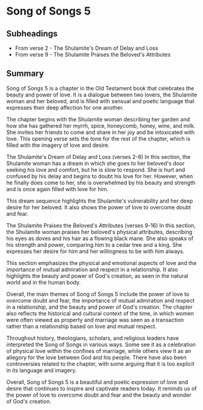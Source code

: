 # Song of Songs 5

## Subheadings

* From verse 2 - The Shulamite's Dream of Delay and Loss
* From verse 9 - The Shulamite Praises the Beloved's Attributes

## Summary

Song of Songs 5 is a chapter in the Old Testament book that celebrates the beauty and power of love. It is a dialogue between two lovers, the Shulamite woman and her beloved, and is filled with sensual and poetic language that expresses their deep affection for one another. 

The chapter begins with the Shulamite woman describing her garden and how she has gathered her myrrh, spice, honeycomb, honey, wine, and milk. She invites her friends to come and share in her joy and be intoxicated with love. This opening verse sets the tone for the rest of the chapter, which is filled with the imagery of love and desire.

The Shulamite's Dream of Delay and Loss (verses 2-8)
In this section, the Shulamite woman has a dream in which she goes to her beloved's door seeking his love and comfort, but he is slow to respond. She is hurt and confused by his delay and begins to doubt his love for her. However, when he finally does come to her, she is overwhelmed by his beauty and strength and is once again filled with love for him.

This dream sequence highlights the Shulamite's vulnerability and her deep desire for her beloved. It also shows the power of love to overcome doubt and fear.

The Shulamite Praises the Beloved's Attributes (verses 9-16)
In this section, the Shulamite woman praises her beloved's physical attributes, describing his eyes as doves and his hair as a flowing black mane. She also speaks of his strength and power, comparing him to a cedar tree and a king. She expresses her desire for him and her willingness to be with him always.

This section emphasizes the physical and emotional aspects of love and the importance of mutual admiration and respect in a relationship. It also highlights the beauty and power of God's creation, as seen in the natural world and in the human body.

Overall, the main themes of Song of Songs 5 include the power of love to overcome doubt and fear, the importance of mutual admiration and respect in a relationship, and the beauty and power of God's creation. The chapter also reflects the historical and cultural context of the time, in which women were often viewed as property and marriage was seen as a transaction rather than a relationship based on love and mutual respect.

Throughout history, theologians, scholars, and religious leaders have interpreted the Song of Songs in various ways. Some see it as a celebration of physical love within the confines of marriage, while others view it as an allegory for the love between God and his people. There have also been controversies related to the chapter, with some arguing that it is too explicit in its language and imagery.

Overall, Song of Songs 5 is a beautiful and poetic expression of love and desire that continues to inspire and captivate readers today. It reminds us of the power of love to overcome doubt and fear and the beauty and wonder of God's creation.